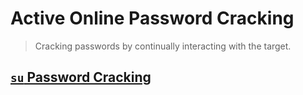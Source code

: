 # Active Online Password Cracking

> Cracking passwords by continually interacting with the target.

## [`su` Password Cracking](su-password-cracking)
